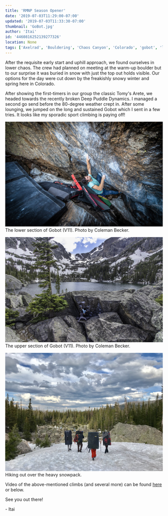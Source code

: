 ```yaml
---
title: 'RMNP Season Opener'
date: '2019-07-03T11:29:00-07:00'
updated: '2019-07-03T11:33:30-07:00'
thumbnail: 'GoBot.jpg'
author: 'Itai'
id: '4460816252139277326'
location: None
tags: ['Axelrad', 'Bouldering', 'Chaos Canyon', 'Colorado', 'gobot', 'lower', 'Mountain', 'park', 'RMNP', 'v11']
---
```


After the requisite early start and uphill approach, we found ourselves in lower chaos. The crew had planned on meeting at the warm-up boulder but to our surprise it was buried in snow with just the top out holds visible. Our options for the day were cut down by the freakishly snowy winter and spring here in Colorado. 

After showing the first-timers in our group the classic Tomy's Arete, we headed towards the recently broken Deep Puddle Dynamics. I managed a second go send before the 80-degree weather crept in. After some lounging, we jumped on the long and sustained Gobot which I sent in a few tries. It looks like my sporadic sport climbing is paying off!

![image alt](/images/GoBot.jpg)The lower section of Gobot (V11). Photo by Coleman Becker.

![image alt](/images/RMNP%20V11.jpg)The upper section of Gobot (V11). Photo by Coleman Becker.

![image alt](/images/IMG_0388.jpg)Hiking out over the heavy snowpack.

Video of the above-mentioned climbs (and several more) can be found [here](/images/watch?v=lAHHoMg1xf8) or below.

See you out there!

\- Itai

